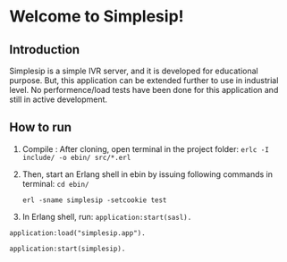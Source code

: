 # Welcome to Simplesip!

## Introduction
Simplesip is a simple IVR server, and it is developed for educational purpose. But, this application can be extended further to use in industrial level. No performence/load tests have been done for this application and still in active development.


## How to run
1. Compile : After cloning, open terminal in the project folder:
   `erlc -I include/ -o ebin/ src/*.erl`

2. Then, start an Erlang shell in ebin by issuing following commands in terminal:
   `cd ebin/`
   
   `erl -sname simplesip -setcookie test`
   
3. In Erlang shell, run:
  `application:start(sasl).`
  
  `application:load("simplesip.app").`
  
  `application:start(simplesip).`
